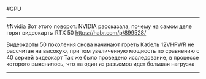 #GPU 

______
#Nvidia 
Вот этого поворот: NVIDIA рассказала, почему на самом деле горят видеокарты RTX 50 https://habr.com/p/899528/

Видеокарты 50 поколения снова начинают гореть
Кабель 12VHPWR не рассчитан на высокую, при том увеличенную мощность по сравнению с 40 серией видеокарт
Так же было проведено исследование, в процессе которого выяснилось, что на один из разъемов идет большая нагрузка

______
